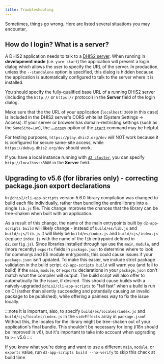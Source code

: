 ```yaml
---
title: Troubleshooting
---
```


Sometimes, things go wrong. Here are listed several situations you may encounter,

## How do I login? What is a server?

A DHIS2 application needs to talk to a [DHIS2 server](https://www.dhis2.org/downloads). When running in **development mode** (i.e. `yarn start`) the application will present a login dialog which allows the user to specify the URL of the server. In production, unless the `--standalone` option is specified, this dialog is hidden because the application is automatically configured to talk to the server where it is installed.

You should specify the fully-qualified base URL of a running DHIS2 server (including the `http://` or `https://` protocol) in the **Server** field of the login dialog.

Make sure that the the URL of your application (`localhost:3000` in this case)
is included in the DHIS2 server's CORS whitelist (System Settings -> Access). If
your server or browser has domain-restricting settings (such as the
`SameSite=Lax`), the [`--proxy`](proxy.md) option of the
[`start`](scripts/start.md) command may be helpful.

For testing purposes, `https://play.dhis2.org/dev` will NOT work because it is configured for secure same-site access, while `https://debug.dhis2.org/dev` should work.

If you have a local instance running with [`d2 cluster`](https://github.com/dhis2/cli/tree/master/packages/cluster), you can specify `http://localhost:8080` in the **Server** field.

## Upgrading to v5.6 (for libraries only) - correcting package.json export declarations

In `@dhis2/cli-app-scripts` version 5.6.0 library compilation was changed to build each file individually, rather than bundling the entire library into a single `lib.js` file. This change improves the chances that the library can be tree-shaken when built with an application.

As a result of this change, the name of the main entrypoints built by `d2-app-scripts build` will likely change - instead of `build/es/lib.js` and `build/cjs/lib.js` it will likely be `build/es/index.js` and `build/cjs/index.js` (replace `index.js` with the name of the `lib` entrypoint defined in `d2.config.js`). Since libraries installed through `npm` use the `main`, `module`, and (more recently) `exports` fields in `package.json` to determine where to look for commonjs and ES module entrypoints, this could cause issues if your `package.json` isn't updated. To make this easier, we include strict package validation in the build script. `d2-app-scripts build` will warn you (and fail to build) if the `main`, `module`, or `exports` declarations in your `package.json` don't match what the compiler will output. The build script will also offer to automatically fix the issue, if desired. This should cause builds with a naïvely-upgraded `@dhis2/cli-app-scripts` to "fail fast" when a build is run on CI (rather than silently succeeding and potentially causing an invalid package to be published), while offering a painless way to fix the issue locally.


:::note
It is important, also, to specify `build/es/locales/index.js` and `build/cjs/locales/index.js` in the `sideEffects` array in `package.json`! Without this, the locales for the library might be tree-shaken out of your application's final bundle. This shouldn't be necessary for long (i18n should be improved in v6), but it's important to take into account when upgrading to >= v5.6
::::

If you know what you're doing and want to use a different `main`, `module`, or `exports` value, run `d2-app-scripts build --no-verify` to skip this check at build time
